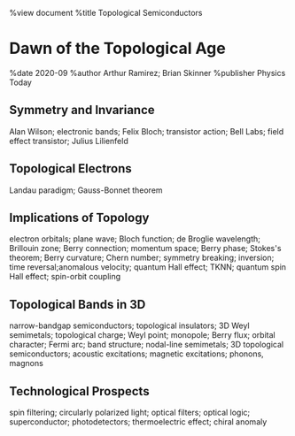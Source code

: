 %view document
%title Topological Semiconductors

# Dawn of the Topological Age
%date 2020-09
%author Arthur Ramirez; Brian Skinner
%publisher Physics Today

## Symmetry and Invariance
Alan Wilson; electronic bands; Felix Bloch; transistor action; Bell Labs; field effect transistor; Julius Lilienfeld

## Topological Electrons
Landau paradigm; Gauss-Bonnet theorem

## Implications of Topology
electron orbitals; plane wave; Bloch function; de Broglie wavelength; Brillouin zone; Berry connection; momentum space; Berry phase; Stokes's theorem; Berry curvature; Chern number; symmetry breaking; inversion; time reversal;anomalous velocity; quantum Hall effect; TKNN; quantum spin Hall effect; spin-orbit coupling

## Topological Bands in 3D
narrow-bandgap semiconductors; topological insulators; 3D Weyl semimetals; topological charge; Weyl point; monopole; Berry flux; orbital character; Fermi arc; band structure; nodal-line semimetals; 3D topological semiconductors; acoustic excitations; magnetic excitations; phonons, magnons

## Technological Prospects
spin filtering; circularly polarized light; optical filters; optical logic; superconductor; photodetectors; thermoelectric effect; chiral anomaly
